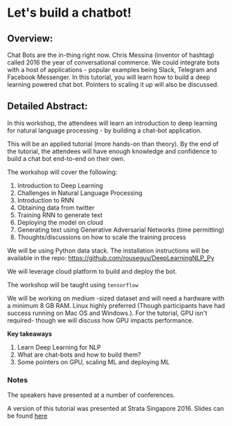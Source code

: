 # Let's build a chatbot! 

## Overview:
Chat Bots are the in-thing right now. Chris Messina (inventor of hashtag) called 2016 the year of conversational commerce. We could integrate bots with a host of applications - popular examples being Slack, Telegram and Facebook Messenger. In this tutorial, you will learn how to build a deep learning powered chat bot. Pointers to scaling it up will also be discussed.


## Detailed Abstract:

In this workshop, the attendees will learn an introduction to deep learning for natural language processing - by building a chat-bot application.


This will be an applied tutorial (more hands-on than theory). By the end of the tutorial, the attendees will have enough knowledge and confidence to build a chat bot end-to-end on their own.

The workshop will cover the following:

1. Introduction to Deep Learning
2. Challenges in Natural Language Processing
3. Introduction to RNN
4. Obtaining data from twitter
5. Training RNN to generate text
6. Deploying the model on cloud   
7. Generating text using Generative Adversarial Networks (time permitting)
8. Thoughts/discussions on how to scale the training process

We will be using Python data stack. The installation instructions will be available in the repo:
https://github.com/rouseguy/DeepLearningNLP_Py

We will leverage cloud platform to build and deploy the bot.

The workshop will be taught using `tensorflow` 

We will be working on medium -sized dataset and will need a hardware with a minimum 8 GB RAM. Linux highly preferred (Though participants have had success running on Mac OS and Windows.). For the tutorial, GPU isn't required- though we will discuss how GPU impacts performance. 

**Key takeaways**   
1. Learn Deep Learning for NLP 
2. What are chat-bots and how to build them? 
3. Some pointers on GPU, scaling ML and deploying ML

### Notes

The speakers have presented at a number of conferences.

A version of this tutorial was presented at Strata Singapore 2016. Slides can be found [here](https://www.slideshare.net/amitkaps/deep-learning-for-nlp-69972908)

